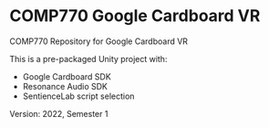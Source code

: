 # COMP770 Google Cardboard VR

COMP770 Repository for Google Cardboard VR

This is a pre-packaged Unity project with:

- Google Cardboard SDK
- Resonance Audio SDK
- SentienceLab script selection

Version: 2022, Semester 1
